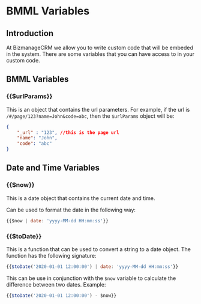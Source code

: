 # BMML Variables


## Introduction
At BizmanageCRM we allow you to write custom code that will be embeded in the system.
There are some variables that you can have access to in your custom code.


## BMML Variables

### {{$urlParams}}
This is an object that contains the url parameters. For example, if the url is `/#/page/123?name=John&code=abc`, then the ```$urlParams``` object will be:
```json
{
    "_url" : "123", //this is the page url
    "name": "John",
    "code": "abc"
}
```

## Date and Time Variables

### {{$now}}
This is a date object that contains the current date and time.

Can be used to format the date in the following way:
```javascript
{{$now | date: 'yyyy-MM-dd HH:mm:ss'}}
```

### {{$toDate}}
This is a function that can be used to convert a string to a date object. The function has the following signature:
```javascript
{{$toDate('2020-01-01 12:00:00') | date: 'yyyy-MM-dd HH:mm:ss'}}
```
This can be use in conjunction with the ```$now``` variable to calculate the difference between two dates.
Example:
```javascript
{{$toDate('2020-01-01 12:00:00') - $now}}
```